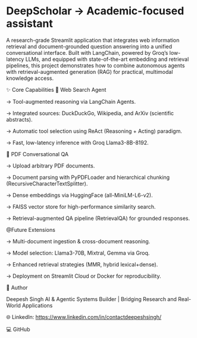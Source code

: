 # DeepScholar → Academic-focused assistant 



A research-grade Streamlit application that integrates web information retrieval and document-grounded question answering into a unified conversational interface. Built with LangChain, powered by Groq’s low-latency LLMs, and equipped with state-of-the-art embedding and retrieval pipelines, this project demonstrates how to combine autonomous agents with retrieval-augmented generation (RAG) for practical, multimodal knowledge access.

✨ Core Capabilities
🧭 Web Search Agent

-> Tool-augmented reasoning via LangChain Agents.

-> Integrated sources: DuckDuckGo, Wikipedia, and ArXiv (scientific abstracts).

-> Automatic tool selection using ReAct (Reasoning + Acting) paradigm.

-> Fast, low-latency inference with Groq Llama3-8B-8192.

📄 PDF Conversational QA

-> Upload arbitrary PDF documents.

-> Document parsing with PyPDFLoader and hierarchical chunking (RecursiveCharacterTextSplitter).

-> Dense embeddings via HuggingFace (all-MiniLM-L6-v2).

-> FAISS vector store for high-performance similarity search.

-> Retrieval-augmented QA pipeline (RetrievalQA) for grounded responses.

@Future Extensions

-> Multi-document ingestion & cross-document reasoning.

-> Model selection: Llama3-70B, Mixtral, Gemma via Groq.

-> Enhanced retrieval strategies (MMR, hybrid lexical+dense).

-> Deployment on Streamlit Cloud or Docker for reproducibility.

👤 Author

Deepesh Singh
AI & Agentic Systems Builder | Bridging Research and Real-World Applications

🌐 LinkedIn: https://www.linkedin.com/in/contactdeepeshsingh/

💻 GitHub
